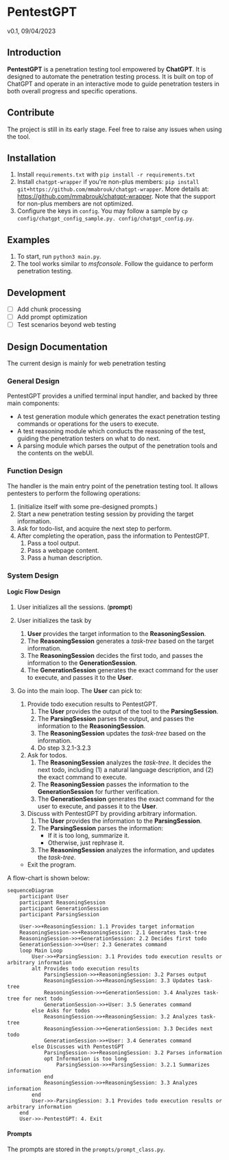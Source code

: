 # PentestGPT
v0.1, 09/04/2023

## Introduction
**PentestGPT** is a penetration testing tool empowered by **ChatGPT**. It is designed to automate the penetration testing process. It is built on top of ChatGPT and operate in an interactive mode to guide penetration testers in both overall progress and specific operations.


## Contribute
The project is still in its early stage. Feel free to raise any issues when using the tool. 

## Installation
1. Install `requirements.txt` with `pip install -r requirements.txt`
2. Install `chatgpt-wrapper` if you're non-plus members: `pip install git+https://github.com/mmabrouk/chatgpt-wrapper`. More details at: https://github.com/mmabrouk/chatgpt-wrapper. Note that the support for non-plus members are not optimized.
3. Configure the keys in `config`. You may follow a sample by `cp config/chatgpt_config_sample.py. config/chatgpt_config.py`.



## Examples
1. To start, run `python3 main.py`. 
2. The tool works similar to *msfconsole*. Follow the guidance to perform penetration testing. 

## Development
- [ ] Add chunk processing
- [ ] Add prompt optimization
- [ ] Test scenarios beyond web testing

## Design Documentation
The current design is mainly for web penetration testing

### General Design
PentestGPT provides a unified terminal input handler, and backed by three main components:
- A test generation module which generates the exact penetration testing commands or operations for the users to execute.
- A test reasoning module which conducts the reasoning of the test, guiding the penetration testers on what to do next.
- A parsing module which parses the output of the penetration tools and the contents on the webUI.

### Function Design
The handler is the main entry point of the penetration testing tool. It allows pentesters to perform the following operations:
1. (initialize itself with some pre-designed prompts.)
2. Start a new penetration testing session by providing the target information.
3. Ask for todo-list, and acquire the next step to perform.
4. After completing the operation, pass the information to PentestGPT.
   1. Pass a tool output.
   2. Pass a webpage content.
   3. Pass a human description.


### System Design

#### Logic Flow Design
1. User initializes all the sessions. (**prompt**)
2. User initializes the task by
   1. **User** provides the target information to the **ReasoningSession**. 
   2. The **ReasoningSession** generates a *task-tree* based on the target information. 
   3. The **ReasoningSession** decides the first todo, and passes the information to the **GenerationSession**. 
   4. The **GenerationSession** generates the exact command for the user to execute, and passes it to the **User**. 
3. Go into the main loop. The **User** can pick to:
   1. Provide todo execution results to PentestGPT.
      1. The **User** provides the output of the tool to the **ParsingSession**. 
      2. The **ParsingSession** parses the output, and passes the information to the **ReasoningSession**.
      3. The **ReasoningSession** updates the *task-tree* based on the information.
      4. Do step 3.2.1-3.2.3
   2. Ask for todos.
      1. The **ReasoningSession** analyzes the *task-tree*. It decides the next todo, including (1) a natural language description, and (2) the exact command to execute.
      2. The **ReasoningSession** passes the information to the **GenerationSession** for further verification.
      3. The **GenerationSession** generates the exact command for the user to execute, and passes it to the **User**.
   3. Discuss with PentestGPT by providing arbitrary information.
      1. The **User** provides the information to the **ParsingSession**.
      2. The **ParsingSession** parses the information:
         - If it is too long, summarize it.
         - Otherwise, just rephrase it.
      3. The **ReasoningSession** analyzes the information, and updates the *task-tree*.

   - Exit the program.


A flow-chart is shown below:
```mermaid
sequenceDiagram
    participant User
    participant ReasoningSession
    participant GenerationSession
    participant ParsingSession

    User->>+ReasoningSession: 1.1 Provides target information
    ReasoningSession->>+ReasoningSession: 2.1 Generates task-tree
    ReasoningSession->>+GenerationSession: 2.2 Decides first todo
    GenerationSession->>+User: 2.3 Generates command
    loop Main Loop
        User->>+ParsingSession: 3.1 Provides todo execution results or arbitrary information
        alt Provides todo execution results
            ParsingSession->>+ReasoningSession: 3.2 Parses output
            ReasoningSession->>+ReasoningSession: 3.3 Updates task-tree
            ReasoningSession->>+GenerationSession: 3.4 Analyzes task-tree for next todo
            GenerationSession->>+User: 3.5 Generates command
        else Asks for todos
            ReasoningSession->>+ReasoningSession: 3.2 Analyzes task-tree
            ReasoningSession->>+GenerationSession: 3.3 Decides next todo
            GenerationSession->>+User: 3.4 Generates command
        else Discusses with PentestGPT
            ParsingSession->>+ReasoningSession: 3.2 Parses information
            opt Information is too long
                ParsingSession->>+ParsingSession: 3.2.1 Summarizes information
            end
            ReasoningSession->>+ReasoningSession: 3.3 Analyzes information
        end
        User->>-ParsingSession: 3.1 Provides todo execution results or arbitrary information
    end
    User->>-PentestGPT: 4. Exit

```

#### Prompts
The prompts are stored in the `prompts/prompt_class.py`. 



